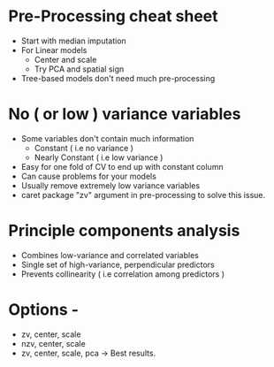 # Pre-Processing cheat sheet

  - Start with median imputation
  - For Linear models
    - Center and scale
    - Try PCA and spatial sign
  - Tree-based models don't need much pre-processing

# No ( or low ) variance variables

  - Some variables don't contain much information
    - Constant ( i.e no variance )
    - Nearly Constant ( i.e low variance )
  - Easy for one fold of CV to end up with constant column
  - Can cause problems for your models
  - Usually remove extremely low variance variables
  - caret package "zv" argument in pre-processing to solve this issue.
  

# Principle components analysis

  - Combines low-variance and correlated variables
  - Single set of high-variance, perpendicular predictors
  - Prevents collinearity ( i.e correlation among predictors )
  
# Options - 
  - zv, center, scale
  - nzv, center, scale
  - zv, center, scale, pca -> Best results.

